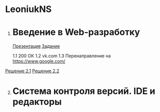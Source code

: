 # LeoniukNS

1. # Введение в Web-разработку

   [Презентация](https://docs.google.com/presentation/d/1zfDRP1nq9DJJbuWsHeGOGXB_qqSscd-lUq0fVfs7E0o/edit)
   [Задание](https://github.com/AdukarIT/_Tasks_/blob/master/task1.pdf)

   1.1 200 ОК
   1.2 vk.com
   1.3 Перенаправление на https://www.google.com/

[Решение 2.1](https://jsfiddle.net/RainyNick/pcjmwtz6/)
[Решение 2.2](https://jsfiddle.net/RainyNick/uaohds56/)

2. # Система контроля версий. IDE и редакторы
